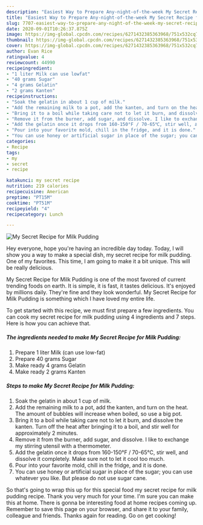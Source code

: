 ```yaml
---
description: "Easiest Way to Prepare Any-night-of-the-week My Secret Recipe for Milk Pudding"
title: "Easiest Way to Prepare Any-night-of-the-week My Secret Recipe for Milk Pudding"
slug: 7707-easiest-way-to-prepare-any-night-of-the-week-my-secret-recipe-for-milk-pudding
date: 2020-09-01T10:26:37.875Z
image: https://img-global.cpcdn.com/recipes/6271432385363968/751x532cq70/my-secret-recipe-for-milk-pudding-recipe-main-photo.jpg
thumbnail: https://img-global.cpcdn.com/recipes/6271432385363968/751x532cq70/my-secret-recipe-for-milk-pudding-recipe-main-photo.jpg
cover: https://img-global.cpcdn.com/recipes/6271432385363968/751x532cq70/my-secret-recipe-for-milk-pudding-recipe-main-photo.jpg
author: Evan Rice
ratingvalue: 4
reviewcount: 44990
recipeingredient:
- "1 liter Milk can use lowfat"
- "40 grams Sugar"
- "4 grams Gelatin"
- "2 grams Kanten"
recipeinstructions:
- "Soak the gelatin in about 1 cup of milk."
- "Add the remaining milk to a pot, add the kanten, and turn on the heat. The amount of bubbles will increase when boiled, so use a big pot."
- "Bring it to a boil while taking care not to let it burn, and dissolve the kanten. Turn off the heat after bringing it to a boil, and stir well for approximately 2 minutes."
- "Remove it from the burner, add sugar, and dissolve. I like to exchange my stirring utensil with a thermometer."
- "Add the gelatin once it drops from 160-150°F / 70-65℃, stir well, and dissolve it completely. Make sure not to let it cool too much."
- "Pour into your favorite mold, chill in the fridge, and it is done."
- "You can use honey or artificial sugar in place of the sugar; you can use whatever you like. But please do not use sugar cane."
categories:
- Recipe
tags:
- my
- secret
- recipe

katakunci: my secret recipe 
nutrition: 219 calories
recipecuisine: American
preptime: "PT15M"
cooktime: "PT51M"
recipeyield: "4"
recipecategory: Lunch

---
```



![My Secret Recipe for Milk Pudding](https://img-global.cpcdn.com/recipes/6271432385363968/751x532cq70/my-secret-recipe-for-milk-pudding-recipe-main-photo.jpg)

Hey everyone, hope you're having an incredible day today. Today, I will show you a way to make a special dish, my secret recipe for milk pudding. One of my favorites. This time, I am going to make it a bit unique. This will be really delicious.

My Secret Recipe for Milk Pudding is one of the most favored of current trending foods on earth. It is simple, it is fast, it tastes delicious. It's enjoyed by millions daily. They're fine and they look wonderful. My Secret Recipe for Milk Pudding is something which I have loved my entire life.




To get started with this recipe, we must first prepare a few ingredients. You can cook my secret recipe for milk pudding using 4 ingredients and 7 steps. Here is how you can achieve that.

<!--inarticleads1-->

##### The ingredients needed to make My Secret Recipe for Milk Pudding:

1. Prepare 1 liter Milk (can use low-fat)
1. Prepare 40 grams Sugar
1. Make ready 4 grams Gelatin
1. Make ready 2 grams Kanten




<!--inarticleads2-->

##### Steps to make My Secret Recipe for Milk Pudding:

1. Soak the gelatin in about 1 cup of milk.
1. Add the remaining milk to a pot, add the kanten, and turn on the heat. The amount of bubbles will increase when boiled, so use a big pot.
1. Bring it to a boil while taking care not to let it burn, and dissolve the kanten. Turn off the heat after bringing it to a boil, and stir well for approximately 2 minutes.
1. Remove it from the burner, add sugar, and dissolve. I like to exchange my stirring utensil with a thermometer.
1. Add the gelatin once it drops from 160-150°F / 70-65℃, stir well, and dissolve it completely. Make sure not to let it cool too much.
1. Pour into your favorite mold, chill in the fridge, and it is done.
1. You can use honey or artificial sugar in place of the sugar; you can use whatever you like. But please do not use sugar cane.




So that's going to wrap this up for this special food my secret recipe for milk pudding recipe. Thank you very much for your time. I'm sure you can make this at home. There is gonna be interesting food at home recipes coming up. Remember to save this page on your browser, and share it to your family, colleague and friends. Thanks again for reading. Go on get cooking!
